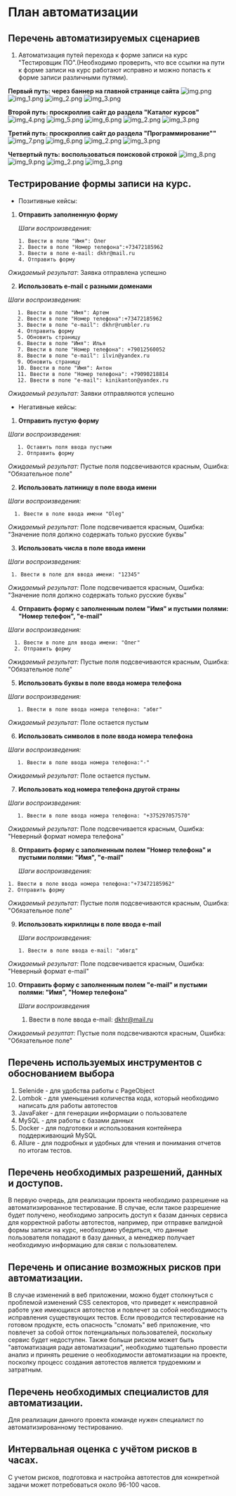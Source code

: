# **План автоматизации**

## Перечень автоматизируемых сценариев
1. Автоматизация путей перехода к форме записи на курс "Тестировщик ПО".(Необходимо проверить, что все ссылки на пути к форме записи на курс работают исправно и можно попасть к форме записи различными путями).

**Первый путь: через баннер на главной странице сайта**
![img.png](img.png)
![img_1.png](img_1.png)
![img_2.png](img_2.png)
![img_3.png](img_3.png)

**Второй путь: проскроллив сайт до раздела "Каталог курсов"**
![img_4.png](img_4.png)
![img_5.png](img_5.png)
![img_6.png](img_6.png)
![img_2.png](img_2.png)
![img_3.png](img_3.png)

**Третий путь: проскроллив сайт до раздела "Программирование""**
![img_7.png](img_7.png)
![img_6.png](img_6.png)
![img_2.png](img_2.png)
![img_3.png](img_3.png)

**Четвертый путь: воспользоваться поисковой строкой**
![img_8.png](img_8.png)
![img_9.png](img_9.png)
![img_2.png](img_2.png)
![img_3.png](img_3.png)

## Тестрирование формы записи на курс.

- Позитивные кейсы:
1. **Отправить заполненную форму**

   *Шаги воспроизведения:*
  
       1. Ввести в поле "Имя": Олег
       2. Ввести в поле "Номер телефона":+73472185962
       3. Ввести в поле e-mail: dkhr@mail.ru
       4. Отправить форму
     

*Ожидаемый результат*: Заявка отправлена успешно

2. **Использовать e-mail с разными доменами**

*Шаги воспроизведения:*

       1. Ввести в поле "Имя": Артем
       2. Ввести в поле "Номер телефона":+73472185962
       3. Ввести в поле "e-mail": dkhr@rumbler.ru
       4. Отправить форму
       5. Обновить страницу
       6. Ввести в поле "Имя": Илья
       7. Ввести в поле "Номер телефона": +79012560052
       8. Ввести в поле "e-mail": ilvin@yandex.ru
       9. Обновить страницу
       10. Ввести в поле "Имя": Антон
       11. Ввести в поле "Номер телефона": +79090218814
       12. Ввести в поле "e-mail": kinikanton@yandex.ru

  
  *Ожидаемый результат:* Заявки отправляются успешно

     
- Негативные кейсы:
1. **Отправить пустую форму**

 *Шаги воспроизведения:* 
 
       1. Оставить поля ввода пустыми   
       2. Отправить форму
          
  *Ожидаемый результат:* Пустые поля подсвечиваются красным, Ошибка: "Обязательное поле"
   
  2. **Использовать латиницу в поле ввода имени**

   *Шаги воспроизведения:*
   
      1. Ввести в поле ввода имени "Oleg"

      
  *Ожидаемый результат:* Поле подсвечивается красным, Ошибка: "Значение поля должно содержать только русские буквы"
  
  3. **Использовать числа в поле ввода имени**

  *Шаги воспроизведения:* 
  
     1. Ввести в поле для ввода имени: "12345" 

     
  *Ожидаемый результат:* Поле подсвечивается красным, Ошибка: "Значение поля должно содержать только русские буквы"

  4. **Отправить форму с заполненным полем "Имя" и пустыми полями: "Номер телефон", "e-mail"**

   *Шаги воспроизведения:*

   
      1. Ввести в поле для ввода имени: "Олег"
      2. Отправить форму
   
   
   *Ожидаемый результат:* Пустые поля подсвечиваются красным, Ошибка: "Обязательное поле"
  
  5. **Использовать буквы в поле ввода номера телефона**

   *Шаги воспроизведения:*
   
       1. Ввести в поле ввода номера телефона: "абвг"

       
  *Ожидаемый результат:* Поле остается пустым
    
  6. **Использовать символов в поле ввода номера телефона**

   *Шаги воспроизведения:*
   
       1. Ввести в поле ввода номера телефона:"-"
       
  
  *Ожидаемый результат:* Поле остается пустым.
    
  7. **Использовать код номера телефона другой страны**

   *Шаги воспроизведения:*
   
       1. Ввести в поле ввода номера телефона: "+375297057570"

       
  *Ожидаемый результат:* Поле подсвечивается красным, Ошибка: "Неверный формат номера телефона"
 
  8. **Отправить форму с заполненным полем "Номер телефона" и пустыми полями: "Имя", "e-mail"**

     *Шаги воспроизведения:*

    1. Ввести в поле ввода номера телефона:"+73472185962"
    2. Отправить форму


*Ожидаемый результат:* Пустые поля подсвечиваются красным, Ошибка: "Обязательное поле"


  9. **Использовать кириллицы в поле ввода e-mail**

     *Шаги воспроизведения:*

         1. Ввести в поле ввода e-mail: "абвгд"


*Ожидаемый результат:* Поле подсвечивается красным, Ошибка: "Неверный формат e-mail"
  
  
  10. **Отправить форму с заполненным полем "e-mail" и пустыми полями: "Имя", "Номер телефона"**

      *Шаги воспроизведения*

         1. Ввести в поле ввода e-mail: dkhr@mail.ru
     

*Ожидаемый резултат:* Пустые поля подсвечиваются красным, Ошибка: "Обязательное поле"

## Перечень используемых инструментов с обоснованием выбора

1. Selenide - для удобства работы с PageObject
2. Lombok - для уменьшения количества кода, который необходимо написать для работы автотестов
3. JavaFaker - для генерации информации о пользователе
4. MySQL - для работы с базами данных
5. Docker - для подготовки и использования контейнера поддерживающий MySQL
6. Allure - для подробных и удобных для чтения и понимания отчетов по итогам тестов.

## Перечень необходимых разрешений, данных и доступов.

В первую очередь, для реализации проекта необходимо разрешение на автоматизированное тестирование. В случае, если такое разрешение будет получено, необходимо запросить доступ к базам данных сервиса для корректной работы автотестов, например, при отправке валидной формы записи на курс, необходимо убедиться, что данные пользователя попадают в базу данных, а менеджер получает необходимую информацию для связи с пользователем.

## Перечень и описание возможных рисков при автоматизации.

В случае изменений в веб приложении, можно будет столкнуться с проблемой изменений CSS селекторов, что приведет к неисправной работе уже имеющихся автотестов и повлечет за собой необходимость исправления существующих тестов.
Если проводится тестирование на готовом продукте, есть опасность "сломать" веб приложение, что повлечет за собой отток потенциальных пользователей, поскольку сервис будет недоступен.
Также больши риском может быть "автоматизация ради автоматизации", необходимо тщательно провести анализ и принять решение о необходимости автоматизации на проекте, посколку процесс создания автотестов является трудоемким и затратным.

## Перечень необходимых специалистов для автоматизации.

Для реализации данного проекта команде нужен специалист по автоматизированному тестированию.

## Интервальная оценка с учётом рисков в часах.

С учетом рисков, подготовка и настройка автотестов для конкретной задачи может потребоваться около 96-100 часов.
